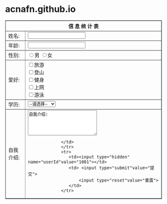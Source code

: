 # acnafn.github.io
<!DOCTYPE html>
<html lang="en">
<head>
    <meta charset="UTF-8">
    <meta http-equiv="X-UA-Compatible" content="IE=edge">
    <meta name="viewport" content="width=device-width, initial-scale=1.0">
    <title>信息统计表</title>
</head>
<body>
    <table border="1">
        <form>
            <tr><th colspan="2" align="center">信 息 统 计 表</th></tr>
            <tr><td >姓名:</td>
                <td><input type="text"name="useName"></td>
            </tr>
            <tr><td >年龄:</td>
                <td><input type="text"age="useAge"></td>
            </tr>
            <tr>
                <td>性别:</td>
                <td><input type="radio"name="sex"value="1">男
                 <input type="radio"name="sex"value="0">女
                </td> 
            </tr>
                <tr> <td>爱好:</td>
                 <td>
                 <input type="checkbox" name="hobby"value="1">旅游<br/>
                 <input type="checkbox" name="hobby"value="2">登山<br/>
                 <input type="checkbox" name="hobby"value="3">健身<br/>
                 <input type="checkbox" name="hobby"value="4">上网<br/>
                 <input type="checkbox" name="hobby"value="5">游泳  
                 </td>
                </tr>
                 <tr>
                    <td>学历:
                    </td>
                    <td><select name="degree">
                    <option value="">--请选择--</option>
                    <option value="1">专科</option>
                    <option value="2">本科</option>
                    <option value="3">硕士</option>
                    <option value="4">博士及以上</option>
                 </select>  
                    </td>
                 </tr>
                 <tr>
                <td> 自我介绍:</td>
                 <td><textarea name="comment"rows="5" cols="25">自我介绍:</textarea> 
                    
                 </td>
                 </tr>
                 <tr>
                    <td><input type="hidden" name="userId"value="1001"></td>
                    <td> <input type="submit"value="提交">
                        <input type="reset"value="重置">
                    </td>
                 </tr>
</form>
    </table>
</body>
</html>
